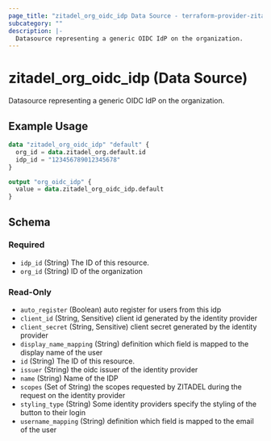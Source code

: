 ```yaml
---
page_title: "zitadel_org_oidc_idp Data Source - terraform-provider-zitadel"
subcategory: ""
description: |-
  Datasource representing a generic OIDC IdP on the organization.
---
```


# zitadel_org_oidc_idp (Data Source)

Datasource representing a generic OIDC IdP on the organization.

## Example Usage

```terraform
data "zitadel_org_oidc_idp" "default" {
  org_id = data.zitadel_org.default.id
  idp_id = "123456789012345678"
}

output "org_oidc_idp" {
  value = data.zitadel_org_oidc_idp.default
}
```

<!-- schema generated by tfplugindocs -->
## Schema

### Required

- `idp_id` (String) The ID of this resource.
- `org_id` (String) ID of the organization

### Read-Only

- `auto_register` (Boolean) auto register for users from this idp
- `client_id` (String, Sensitive) client id generated by the identity provider
- `client_secret` (String, Sensitive) client secret generated by the identity provider
- `display_name_mapping` (String) definition which field is mapped to the display name of the user
- `id` (String) The ID of this resource.
- `issuer` (String) the oidc issuer of the identity provider
- `name` (String) Name of the IDP
- `scopes` (Set of String) the scopes requested by ZITADEL during the request on the identity provider
- `styling_type` (String) Some identity providers specify the styling of the button to their login
- `username_mapping` (String) definition which field is mapped to the email of the user